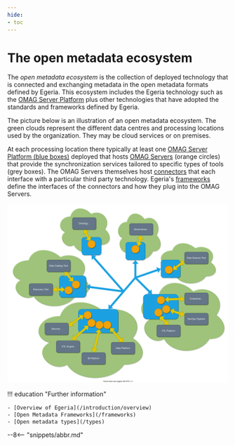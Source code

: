 ```yaml
---
hide:
- toc
---
```


<!-- SPDX-License-Identifier: CC-BY-4.0 -->
<!-- Copyright Contributors to the Egeria project. -->

# The open metadata ecosystem

The *open metadata ecosystem* is the collection of deployed technology that is connected and exchanging metadata in the open metadata formats defined by Egeria.  This ecosystem includes the Egeria technology such as the [OMAG Server Platform](/concepts/omag_server_platform) plus other technologies that have adopted the standards and frameworks defined by Egeria.

The picture below is an illustration of an open metadata ecosystem.  The green clouds represent the different data centres and processing locations used by the organization.  They may be cloud services or on premises.

At each processing location there typically at least one [OMAG Server Platform (blue boxes)](/concepts/omag_server_platform) deployed that hosts [OMAG Servers](/concepts/omag_server) (orange circles) that provide the synchronization services tailored to specific types of tools (grey boxes).  The OMAG Servers themselves host [connectors](/concepts/connector) that each interface with a particular third party technology.   Egeria's [frameworks](/frameworks) define the interfaces of the connectors and how they plug into the OMAG Servers.

![Distributed operation](/introduction/egeria-distributed-operation.svg)


!!! education "Further information"

    - [Overview of Egeria](/introduction/overview)
    - [Open Metadata Frameworks](/frameworks)
    - [Open metadata types](/types)

--8<-- "snippets/abbr.md"